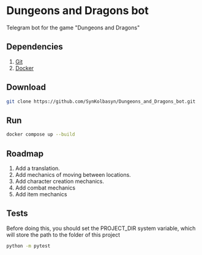 # Dungeons and Dragons bot
Telegram bot for the game "Dungeons and Dragons"

## Dependencies
1. [Git](https://git-scm.com/)
2. [Docker](https://www.docker.com/)

## Download
```Bash
git clone https://github.com/SynKolbasyn/Dungeons_and_Dragons_bot.git
```

## Run
```Bash
docker compose up --build
```

## Roadmap
1. Add a translation.
2. Add mechanics of moving between locations.
3. Add character creation mechanics.
4. Add combat mechanics
5. Add item mechanics

## Tests
Before doing this, you should set the PROJECT_DIR system variable, which will store the path to the folder of this project
```Bash
python -m pytest
```
